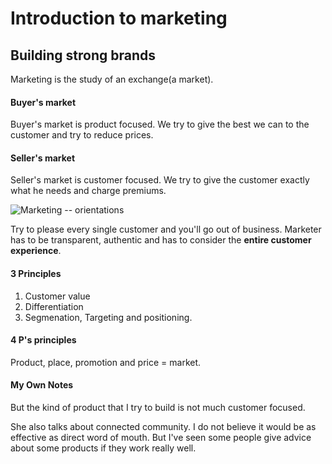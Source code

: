 # Introduction to marketing

## Building strong brands
Marketing is the study of an exchange(a market). 

#### Buyer's market
Buyer's market is product focused. We try to give the best we can to the customer and try to reduce prices.

#### Seller's market
Seller's market is customer focused. We try to give the customer exactly what he needs and charge premiums.

![Marketing -- orientations](https://i.imgur.com/uuWF5sP.png)


Try to please every single customer and you'll go out of business. Marketer has to be transparent, authentic and has to consider the __entire customer experience__.

#### 3 Principles
1. Customer value
2. Differentiation
3. Segmenation, Targeting and positioning.

#### 4 P's principles
Product, place, promotion and price = market.

#### My Own Notes
But the kind of product that I try to build is not much customer focused. 

She also talks about connected community. I do not believe it would be as effective as direct word of mouth. But I've seen some people give advice about some products if they work really well.


